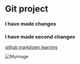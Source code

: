 # Git project 
### I have made changes
### I have made second changes

[github markdown learning](https://github.com/iamtruptimane/markdown-learning)

![Myimage](https://www.neuralnine.com/wp-content/uploads/2020/07/Design-ohne-Titel-3-1024x1024.png)
